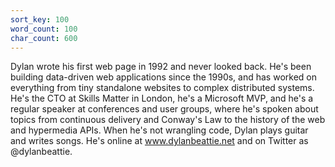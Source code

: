 ```yaml
---
sort_key: 100
word_count: 100
char_count: 600
---
```

Dylan wrote his first web page in 1992 and never looked back. He's been building data-driven web applications since the 1990s, and has worked on everything from tiny standalone websites to complex distributed systems. He's the CTO at Skills Matter in London, he's a Microsoft MVP, and he's a regular speaker at conferences and user groups, where he's spoken about topics from continuous delivery and Conway's Law to the history of the web and hypermedia APIs. When he's not wrangling code, Dylan plays guitar and writes songs. He's online at www.dylanbeattie.net and on Twitter as @dylanbeattie.